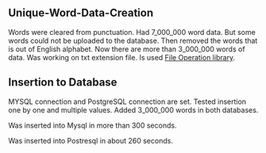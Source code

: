 ## Unique-Word-Data-Creation

Words were cleared from punctuation. Had 7_000_000 word data. But some words could not be uploaded to the database. Then removed the words that is out of English alphabet. Now there are more than 3_000_000 words of data.
Was working on txt extension file. Is used [File Operation library](https://github.com/AhmetEminSaglik/FileOperationLibrary).


## Insertion to Database
MYSQL connection and PostgreSQL connection are set.
Tested insertion one by one and multiple values.
Added 3_000_000 words in both databases.

Was inserted into Mysql in more than 300  seconds.

Was inserted into Postresql in about 260  seconds.
